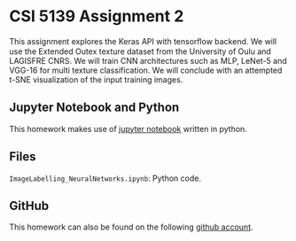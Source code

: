 # CSI 5139 Assignment 2

This assignment explores the Keras API with tensorﬂow backend. We will use the Extended Outex texture dataset from the University of Oulu and LAGISFRE CNRS. We will train CNN architectures such as MLP, LeNet-5 and VGG-16 for multi texture classification. We will conclude with an attempted t-SNE visualization of the input training images.

## Jupyter Notebook and Python

This homework makes use of [jupyter notebook](http://jupyter.org/) written in python.

## Files

`ImageLabelling_NeuralNetworks.ipynb`: Python code.

## GitHub

This homework can also be found on the following [github account](https://github.com/sofa13/csi5139_a2).
